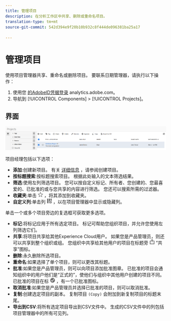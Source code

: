 ```yaml
---
title: 管理项目
description: 在分析工作区中共享、删除或重命名项目。
translation-type: tm+mt
source-git-commit: 542d394e9f20b10b932c8f444de096381ba25a17

---
```



# 管理项目

使用项目管理器共享、重命名或删除项目。 要联系日期管理器，请执行以下操作：

1. 使用您 [的AdobeID凭据登录](https://analytics.adobe.com) analytics.adobe.com。
1. 导航到 [!UICONTROL Components] > [!UICONTROL Projects]。

## 界面

![UI](../assets/project-ui.png)

项目经理包括以下选项：

* **添加**:创建新项目。 有关 [详细信息](create.md) ，请参阅创建项目。
* **按标题搜索**:按标题搜索项目。 根据此处输入的文本筛选结果。
* **筛选**:使用左列筛选项目。 您可以按自定义标记、所有者、您创建的、您最喜爱的、已批准的或与您共享的内容进行筛选。 您还可以搜索所需的过滤器。
* **收藏夹**:单击 ![项目旁的星形图标](../assets/star.png) ，将其添加到收藏夹。
* **自定义列**:单击列 ![图标](../assets/columns.png) ，以在项目管理器中显示或隐藏列。

单击一个或多个项目旁边的复选框可获取更多选项。

* **标记**:将标记应用于所有选定项目。 标记可帮助您组织项目，并允许您使用左列筛选它们。
* **共享**:将项目共享给其他Experience Cloud用户。 如果您是产品管理员，则还可以共享到整个组织或组。 您组织中共享给其他用户的项目在标题旁 ![含有](../assets/shared.png) “共享”图标。
* **删除**:永久删除所选项目。
* **重命名**:如果选择了单个项目，则可以更改其标题。
* **批准**:如果您是产品管理员，则可以向项目添加批准图章。 已批准的项目会通知组织中的用户他们是“正式的”，使他们与组织中其他用户创建的项目不同。 已批准的项目在标 ![题旁](../assets/approved.png) ，有一个已批准图标。
* **取消批准**:如果您是产品管理员并选择已批准的项目，则可以取消批准。
* **复制**:创建选定项目的副本。 复制项目 `(Copy)` 会附加到新复制项目的标题末尾。
* **导出到CSV**:将所有选定项目导出到CSV文件中。 生成的CSV文件中的列包括项目管理器中的所有可见列。
